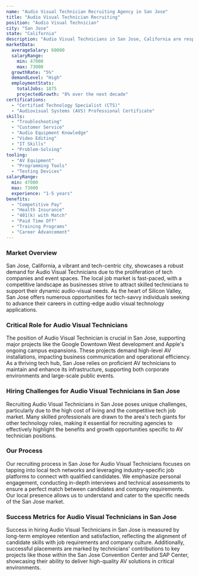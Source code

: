 ```yaml
---
name: "Audio Visual Technician Recruiting Agency in San Jose"
title: "Audio Visual Technician Recruiting"
position: "Audio Visual Technician"
city: "San Jose"
state: "California"
description: "Audio Visual Technicians in San Jose, California are responsible for operating, maintaining, and repairing equipment used for multimedia production including video, audio, lighting, and computer components."
marketData:
  averageSalary: 60000
  salaryRange:
    min: 47000
    max: 73000
  growthRate: "5%"
  demandLevel: "High"
  employmentStats:
    totalJobs: 1875
    projectedGrowth: "8% over the next decade"
certifications:
  - "Certified Technology Specialist (CTS)"
  - "Audiovisual Systems (AVS) Professional Certificate"
skills:
  - "Troubleshooting"
  - "Customer Service"
  - "Audio Equipment Knowledge"
  - "Video Editing"
  - "IT Skills"
  - "Problem-Solving"
tooling:
  - "AV Equipment"
  - "Programming Tools"
  - "Testing Devices"
salaryRange:
  min: 47000
  max: 73000
  experience: "1-5 years"
benefits:
  - "Competitive Pay"
  - "Health Insurance"
  - "401(k) with Match"
  - "Paid Time Off"
  - "Training Programs"
  - "Career Advancement"
---
```


### Market Overview
San Jose, California, a vibrant and tech-centric city, showcases a robust demand for Audio Visual Technicians due to the proliferation of tech companies and event spaces. The local job market is fast-paced, with a competitive landscape as businesses strive to attract skilled technicians to support their dynamic audio-visual needs. As the heart of Silicon Valley, San Jose offers numerous opportunities for tech-savvy individuals seeking to advance their careers in cutting-edge audio visual technology applications.

### Critical Role for Audio Visual Technicians
The position of Audio Visual Technician is crucial in San Jose, supporting major projects like the Google Downtown West development and Apple's ongoing campus expansions. These projects demand high-level AV installations, impacting business communication and operational efficiency. As a thriving tech hub, San Jose relies on proficient AV technicians to maintain and enhance its infrastructure, supporting both corporate environments and large-scale public events.

### Hiring Challenges for Audio Visual Technicians in San Jose
Recruiting Audio Visual Technicians in San Jose poses unique challenges, particularly due to the high cost of living and the competitive tech job market. Many skilled professionals are drawn to the area's tech giants for other technology roles, making it essential for recruiting agencies to effectively highlight the benefits and growth opportunities specific to AV technician positions.

### Our Process
Our recruiting process in San Jose for Audio Visual Technicians focuses on tapping into local tech networks and leveraging industry-specific job platforms to connect with qualified candidates. We emphasize personal engagement, conducting in-depth interviews and technical assessments to ensure a perfect match between candidates and company requirements. Our local presence allows us to understand and cater to the specific needs of the San Jose market.

### Success Metrics for Audio Visual Technicians in San Jose
Success in hiring Audio Visual Technicians in San Jose is measured by long-term employee retention and satisfaction, reflecting the alignment of candidate skills with job requirements and company culture. Additionally, successful placements are marked by technicians' contributions to key projects like those within the San Jose Convention Center and SAP Center, showcasing their ability to deliver high-quality AV solutions in critical environments.